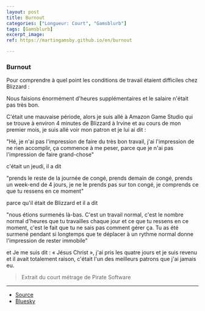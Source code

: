 ```yaml
---
layout: post
title: Burnout
categories: ["Longueur: Court", "Gamsblurb"]
tags: [Gamsblurb]
excerpt_image: 
ref: https://martingamsby.github.io/en/burnout

---
```


### **Burnout**

Pour comprendre à quel point les conditions de travail étaient difficiles chez Blizzard : 

Nous faisions énormément d'heures supplémentaires et le salaire n'était pas très bon.

C'était une mauvaise période, alors je suis allé à Amazon Game Studio qui se trouve à environ 4 minutes de Blizzard à Irvine et au cours de mon premier mois, je suis allé voir mon patron et je lui ai dit :

"Hé, je n'ai pas l'impression de faire du très bon travail, j'ai l'impression de ne rien accomplir, ça commence à me peser, parce que je n'ai pas l'impression de faire grand-chose"

c'était un jeudi, il a dit

"prends le reste de la journée de congé, prends demain de congé, prends un week-end de 4 jours, je ne le prends pas sur ton congé, je comprends ce que tu ressens en ce moment"

parce qu'il était de Blizzard et il a dit

"nous étions surmenés là-bas. C'est un travail normal, c'est le nombre normal d'heures que tu travailles chaque jour et ce que tu ressens en ce moment, c'est le fait que tu ne sais pas comment gérer ça. Tu as été surmené pendant si longtemps que te déplacer à un rythme normal donne l'impression de rester immobile"

et Je me suis dit : « Jésus Christ », j'ai pris les quatre jours et je suis revenu et il avait totalement raison, c'était l'un des meilleurs patrons que j'ai jamais eu.

> Extrait du court métrage de Pirate Software

---

- [Source](https://www.google.com/url?sa=t&source=web&rct=j&opi=89978449&url=https://www.youtube.com/watch%3Fv%3DIVdaysrIS74&ved=2ahUKEwjtkorksKKJAxX0g4kEHSciB0QQtwJ6BAgOEAI&usg=AOvVaw0CgyeeShke_q3aCHE5QfQy)
- [Bluesky](https://bsky.app/profile/martin-gamsby.bsky.social/post/3l74goakoyv2m)

